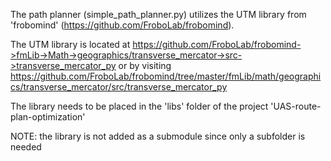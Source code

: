 The path planner (simple_path_planner.py) utilizes the UTM library from 'frobomind' (https://github.com/FroboLab/frobomind).

The UTM library is located at https://github.com/FroboLab/frobomind->fmLib->Math->geographics/transverse_mercator->src->transverse_mercator_py
or by visiting https://github.com/FroboLab/frobomind/tree/master/fmLib/math/geographics/transverse_mercator/src/transverse_mercator_py

The library needs to be placed in the 'libs' folder of the project 'UAS-route-plan-optimization'

NOTE: the library is not added as a submodule since only a subfolder is needed
